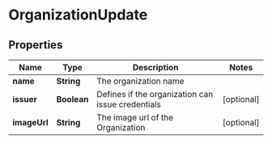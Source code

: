 

# OrganizationUpdate

## Properties

Name | Type | Description | Notes
------------ | ------------- | ------------- | -------------
**name** | **String** | The organization name | 
**issuer** | **Boolean** | Defines if the organization can issue credentials |  [optional]
**imageUrl** | **String** | The image url of the Organization |  [optional]



